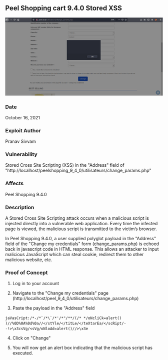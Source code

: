 ## Peel Shopping cart 9.4.0 Stored XSS
![1.png](images/1.png)

### Date
October 16, 2021

### Exploit Author
Pranav Sivvam

### Vulnerability

Stored Cross Site Scripting (XSS) in the "Address" field of "http://localhost/peelshopping_9_4_0/utilisateurs/change_params.php"

### Affects

Peel Shopping 9.4.0

### Description

A Stored Cross Site Scripting attack occurs when a malicious script is injected directly into a vulnerable web application. Every time the infected page is viewed, the malicious script is transmitted to the victim’s browser.

In Peel Shopping 9.4.0, a user supplied polyglot payload in the "Address" field of the "Change my credentials" form (change_params.php) is echoed back in javascript code in HTML response. This allows an attacker to input malicious JavaScript which can steal cookie, redirect them to other malicious website, etc.

### Proof of Concept

1. Log in to your account

2. Navigate to the "Change my credentials" page (http://localhost/peel_9_4_0/utilisateurs/change_params.php)

3. Paste the payload in the "Address" field

```jaVasCript:/*-/*`/*\`/*'/*"/**/(/* */oNcliCk=alert() )//%0D%0A%0d%0a//</stYle/</titLe/</teXtarEa/</scRipt/--!>\x3csVg/<sVg/oNloAd=alert()//>\x3e```

4. Click on "Change"

5. You will now get an alert box indicating that the malicious script has executed.
